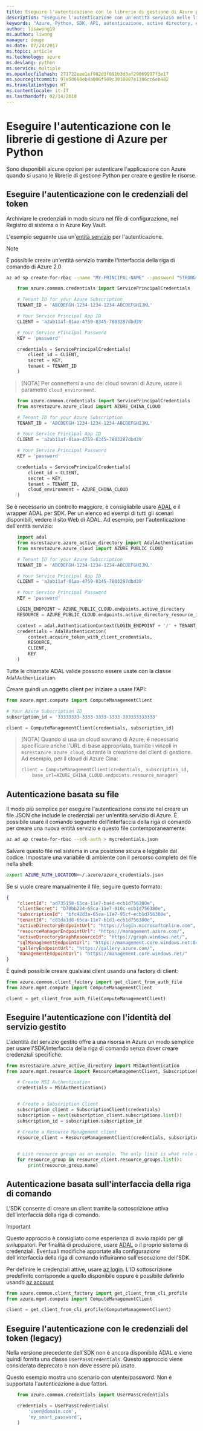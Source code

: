 ```yaml
---
title: Eseguire l'autenticazione con le librerie di gestione di Azure per Python
description: "Eseguire l'autenticazione con un'entità servizio nelle librerie di gestione di Azure per Python"
keywords: "Azure, Python, SDK, API, autenticazione, active directory, entità servizio"
author: lisawong19
ms.author: liwong
manager: douge
ms.date: 07/24/2017
ms.topic: article
ms.technology: azure
ms.devlang: python
ms.service: multiple
ms.openlocfilehash: 271722eee1ef982d1f091b3d3af29069917f3e17
ms.sourcegitcommit: 97e5d660eb4a006f969c3010087e1386cc6eb482
ms.translationtype: HT
ms.contentlocale: it-IT
ms.lasthandoff: 02/14/2018
---
```

# <a name="authenticate-with-the-azure-management-libraries-for-python"></a>Eseguire l'autenticazione con le librerie di gestione di Azure per Python

Sono disponibili alcune opzioni per autenticare l'applicazione con Azure quando si usano le librerie di gestione Python per creare e gestire le risorse.

## <a name="mgmt-auth-token"></a>Eseguire l'autenticazione con le credenziali del token

Archiviare le credenziali in modo sicuro nel file di configurazione, nel Registro di sistema o in Azure Key Vault.

L'esempio seguente usa un'[entità servizio](https://docs.microsoft.com/cli/azure/create-an-azure-service-principal-azure-cli?toc=%2fazure%2fazure-resource-manager%2ftoc.json) per l'autenticazione.

> [!NOTE]
> È possibile creare un'entità servizio tramite l'interfaccia della riga di comando di Azure 2.0
> ```bash
> az ad sp create-for-rbac --name "MY-PRINCIPAL-NAME" --password "STRONG-SECRET-PASSWORD"
> ```

```python
    from azure.common.credentials import ServicePrincipalCredentials

    # Tenant ID for your Azure Subscription
    TENANT_ID = 'ABCDEFGH-1234-1234-1234-ABCDEFGHIJKL'

    # Your Service Principal App ID
    CLIENT = 'a2ab11af-01aa-4759-8345-7803287dbd39'

    # Your Service Principal Password
    KEY = 'password'

    credentials = ServicePrincipalCredentials(
        client_id = CLIENT,
        secret = KEY,
        tenant = TENANT_ID
    )
```

> [NOTA] Per connettersi a uno dei cloud sovrani di Azure, usare il parametro `cloud_environment`.

```python
    from azure.common.credentials import ServicePrincipalCredentials
    from msrestazure.azure_cloud import AZURE_CHINA_CLOUD

    # Tenant ID for your Azure Subscription
    TENANT_ID = 'ABCDEFGH-1234-1234-1234-ABCDEFGHIJKL'

    # Your Service Principal App ID
    CLIENT = 'a2ab11af-01aa-4759-8345-7803287dbd39'

    # Your Service Principal Password
    KEY = 'password'

    credentials = ServicePrincipalCredentials(
        client_id = CLIENT,
        secret = KEY,
        tenant = TENANT_ID,
        cloud_environment = AZURE_CHINA_CLOUD
    )
```

Se è necessario un controllo maggiore, è consigliabile usare [ADAL](https://github.com/AzureAD/azure-activedirectory-library-for-python) e il wrapper ADAL per SDK. Per un elenco ed esempi di tutti gli scenari disponibili, vedere il sito Web di ADAL. Ad esempio, per l'autenticazione dell'entità servizio:

```python
    import adal
    from msrestazure.azure_active_directory import AdalAuthentication
    from msrestazure.azure_cloud import AZURE_PUBLIC_CLOUD

    # Tenant ID for your Azure Subscription
    TENANT_ID = 'ABCDEFGH-1234-1234-1234-ABCDEFGHIJKL'

    # Your Service Principal App ID
    CLIENT = 'a2ab11af-01aa-4759-8345-7803287dbd39'

    # Your Service Principal Password
    KEY = 'password'

    LOGIN_ENDPOINT = AZURE_PUBLIC_CLOUD.endpoints.active_directory
    RESOURCE = AZURE_PUBLIC_CLOUD.endpoints.active_directory_resource_id

    context = adal.AuthenticationContext(LOGIN_ENDPOINT + '/' + TENANT_ID)
    credentials = AdalAuthentication(
        context.acquire_token_with_client_credentials,
        RESOURCE,
        CLIENT,
        KEY
    )
```

Tutte le chiamate ADAL valide possono essere usate con la classe `AdalAuthentication`.

Creare quindi un oggetto client per iniziare a usare l'API:

```python
from azure.mgmt.compute import ComputeManagementClient

# Your Azure Subscription ID
subscription_id = '33333333-3333-3333-3333-333333333333'

client = ComputeManagementClient(credentials, subscription_id)
```

> [NOTA] Quando si usa un cloud sovrano di Azure, è necessario specificare anche l'URL di base appropriato, tramite i vincoli in `msrestazure.azure_cloud`, durante la creazione del client di gestione. Ad esempio, per il cloud di Azure Cina:
> ```python
> client = ComputeManagementClient(credentials, subscription_id,
>     base_url=AZURE_CHINA_CLOUD.endpoints.resource_manager)
> ```


## <a name="mgmt-auth-file"></a>Autenticazione basata su file

Il modo più semplice per eseguire l'autenticazione consiste nel creare un file JSON che include le credenziali per un'entità servizio di Azure. È possibile usare il comando seguente dell'interfaccia della riga di comando per creare una nuova entità servizio e questo file contemporaneamente:

```bash
az ad sp create-for-rbac --sdk-auth > mycredentials.json
```

Salvare questo file nel sistema in una posizione sicura e leggibile dal codice. Impostare una variabile di ambiente con il percorso completo del file nella shell:

```bash
export AZURE_AUTH_LOCATION=~/.azure/azure_credentials.json
```

Se si vuole creare manualmente il file, seguire questo formato:

```json
{
    "clientId": "ad735158-65ca-11e7-ba4d-ecb1d756380e",
    "clientSecret": "b70bb224-65ca-11e7-810c-ecb1d756380e",
    "subscriptionId": "bfc42d3a-65ca-11e7-95cf-ecb1d756380e",
    "tenantId": "c81da1d8-65ca-11e7-b1d1-ecb1d756380e",
    "activeDirectoryEndpointUrl": "https://login.microsoftonline.com",
    "resourceManagerEndpointUrl": "https://management.azure.com/",
    "activeDirectoryGraphResourceId": "https://graph.windows.net/",
    "sqlManagementEndpointUrl": "https://management.core.windows.net:8443/",
    "galleryEndpointUrl": "https://gallery.azure.com/",
    "managementEndpointUrl": "https://management.core.windows.net/"
}
```

È quindi possibile creare qualsiasi client usando una factory di client:
```python
from azure.common.client_factory import get_client_from_auth_file
from azure.mgmt.compute import ComputeManagementClient

client = get_client_from_auth_file(ComputeManagementClient)
```

## <a name="mgmt-auth-msi"></a>Eseguire l'autenticazione con l'identità del servizio gestito 
L'identità del servizio gestito offre a una risorsa in Azure un modo semplice per usare l'SDK/interfaccia della riga di comando senza dover creare credenziali specifiche.

```python
from msrestazure.azure_active_directory import MSIAuthentication
from azure.mgmt.resource import ResourceManagementClient, SubscriptionClient

    # Create MSI Authentication
    credentials = MSIAuthentication()


    # Create a Subscription Client
    subscription_client = SubscriptionClient(credentials)
    subscription = next(subscription_client.subscriptions.list())
    subscription_id = subscription.subscription_id

    # Create a Resource Management client
    resource_client = ResourceManagementClient(credentials, subscription_id)

    
    # List resource groups as an example. The only limit is what role and policy are assigned to this MSI token.
    for resource_group in resource_client.resource_groups.list():
        print(resource_group.name)

```

## <a name="mgmt-auth-cli"></a>Autenticazione basata sull'interfaccia della riga di comando

L'SDK consente di creare un client tramite la sottoscrizione attiva dell'interfaccia della riga di comando.

> [!IMPORTANT]
> Questo approccio è consigliato come esperienza di avvio rapido per gli sviluppatori. Per finalità di produzione, usare [ADAL](#authenticate-with-token-credentials) o il proprio sistema di credenziali.
> Eventuali modifiche apportate alla configurazione dell'interfaccia della riga di comando influiranno sull'esecuzione dell'SDK.

Per definire le credenziali attive, usare [az login](https://docs.microsoft.com/cli/azure/authenticate-azure-cli).
L'ID sottoscrizione predefinito corrisponde a quello disponibile oppure è possibile definirlo usando [az account](https://docs.microsoft.com/cli/azure/manage-azure-subscriptions-azure-cli)

```python
from azure.common.client_factory import get_client_from_cli_profile
from azure.mgmt.compute import ComputeManagementClient

client = get_client_from_cli_profile(ComputeManagementClient)
```

## <a name="mgmt-auth-legacy"></a>Eseguire l'autenticazione con le credenziali del token (legacy)

Nella versione precedente dell'SDK non è ancora disponibile ADAL e viene quindi fornita una classe `UserPassCredentials`. Questo approccio viene considerato deprecato e non deve essere più usato.

Questo esempio mostra uno scenario con utente/password. Non è supportata l'autenticazione a due fattori.

```python
    from azure.common.credentials import UserPassCredentials

    credentials = UserPassCredentials(
        'user@domain.com',
        'my_smart_password',
    )
```
